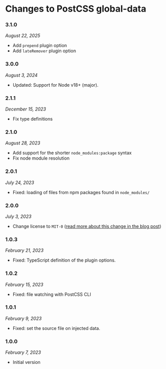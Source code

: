 # Changes to PostCSS global-data

### 3.1.0

_August 22, 2025_

- Add `prepend` plugin option
- Add `lateRemover` plugin option

### 3.0.0

_August 3, 2024_

- Updated: Support for Node v18+ (major).

### 2.1.1

_December 15, 2023_

- Fix type definitions

### 2.1.0

_August 28, 2023_

- Add support for the shorter `node_modules:package` syntax
- Fix node module resolution

### 2.0.1

_July 24, 2023_

- Fixed: loading of files from npm packages found in `node_modules/`

### 2.0.0

_July 3, 2023_

- Change license to `MIT-0` ([read more about this change in the blog post](https://preset-env.cssdb.org/blog/license-change/))

### 1.0.3

_February 21, 2023_

- Fixed: TypeScript definition of the plugin options.

### 1.0.2

_February 15, 2023_

- Fixed: file watching with PostCSS CLI

### 1.0.1

_February 9, 2023_

- Fixed: set the source file on injected data.

### 1.0.0

_February 7, 2023_

- Initial version
